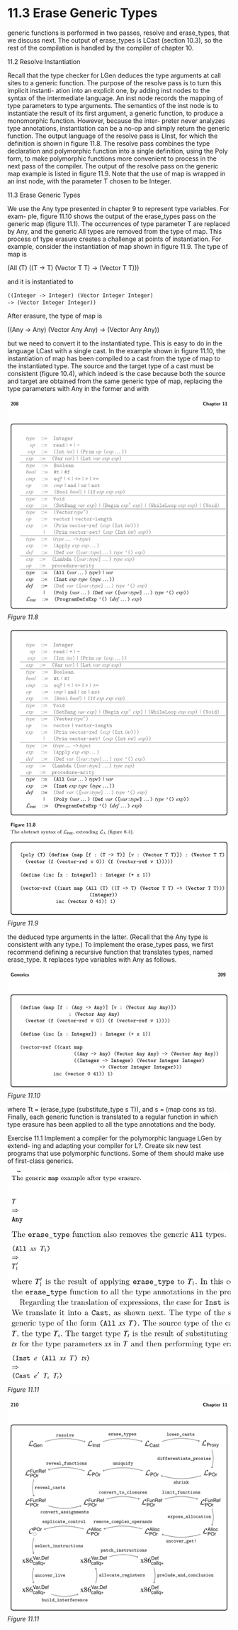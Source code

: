 # 11.3 Erase Generic Types

generic functions is performed in two passes, resolve and erase_types, that we discuss next. The output of erase_types is LCast (section 10.3), so the rest of the compilation is handled by the compiler of chapter 10.

11.2 Resolve Instantiation

Recall that the type checker for LGen deduces the type arguments at call sites to a generic function. The purpose of the resolve pass is to turn this implicit instanti- ation into an explicit one, by adding inst nodes to the syntax of the intermediate language. An inst node records the mapping of type parameters to type arguments. The semantics of the inst node is to instantiate the result of its first argument, a generic function, to produce a monomorphic function. However, because the inter- preter never analyzes type annotations, instantiation can be a no-op and simply return the generic function. The output language of the resolve pass is LInst, for which the definition is shown in figure 11.8. The resolve pass combines the type declaration and polymorphic function into a single definition, using the Poly form, to make polymorphic functions more convenient to process in the next pass of the compiler. The output of the resolve pass on the generic map example is listed in figure 11.9. Note that the use of map is wrapped in an inst node, with the parameter T chosen to be Integer.

11.3 Erase Generic Types

We use the Any type presented in chapter 9 to represent type variables. For exam- ple, figure 11.10 shows the output of the erase_types pass on the generic map (figure 11.1). The occurrences of type parameter T are replaced by Any, and the generic All types are removed from the type of map. This process of type erasure creates a challenge at points of instantiation. For example, consider the instantiation of map shown in figure 11.9. The type of map is

(All (T) ((T -> T) (Vector T T) -> (Vector T T)))

and it is instantiated to

```
((Integer -> Integer) (Vector Integer Integer)
-> (Vector Integer Integer))
```

After erasure, the type of map is

((Any -> Any) (Vector Any Any) -> (Vector Any Any))

but we need to convert it to the instantiated type. This is easy to do in the language LCast with a single cast. In the example shown in figure 11.10, the instantiation of map has been compiled to a cast from the type of map to the instantiated type. The source and the target type of a cast must be consistent (figure 10.4), which indeed is the case because both the source and target are obtained from the same generic type of map, replacing the type parameters with Any in the former and with

![Figure 11.8...](images/page_222_vector_388.png)
*Figure 11.8*

![Figure 11.9...](images/page_222_vector_552.png)
*Figure 11.9*

the deduced type arguments in the latter. (Recall that the Any type is consistent with any type.) To implement the erase_types pass, we first recommend defining a recursive function that translates types, named erase_type. It replaces type variables with Any as follows.

![Figure 11.10...](images/page_223_vector_236.png)
*Figure 11.10*

where Tt = (erase_type (substitute_type s T)), and s = (map cons xs ts). Finally, each generic function is translated to a regular function in which type erasure has been applied to all the type annotations and the body.

Exercise 11.1 Implement a compiler for the polymorphic language LGen by extend- ing and adapting your compiler for L?. Create six new test programs that use polymorphic functions. Some of them should make use of first-class generics.

![Figure 11.11...](images/page_223_vector_608.png)
*Figure 11.11*

![Figure 11.11...](images/page_224_vector_390.png)
*Figure 11.11*

